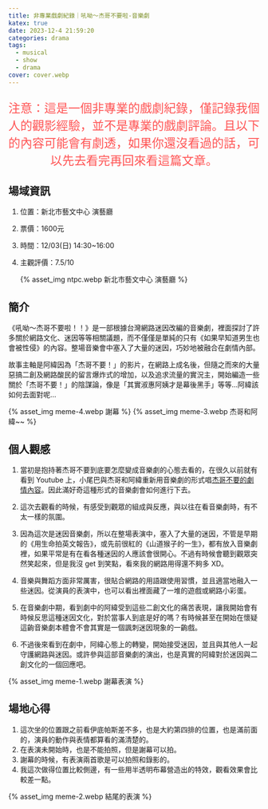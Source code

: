 ```yaml
---
title: 非專業戲劇紀錄｜吼呦～杰哥不要啦-音樂劇
katex: true
date: 2023-12-4 21:59:20
categories: drama
tags:
  - musical
  - show
  - drama
cover: cover.webp
---
```


<p style="font-size:1.5rem;color:#f55;text-align:center">
注意：這是一個非專業的戲劇紀錄，僅記錄我個人的觀影經驗，並不是專業的戲劇評論。且以下的內容可能會有劇透，如果你還沒看過的話，可以先去看完再回來看這篇文章。</p>

## 場域資訊

1. 位置：新北市藝文中心 演藝廳
2. 票價：1600元
3. 時間：12/03(日) 14:30~16:00
4. 主觀評價：7.5/10

   {% asset_img  ntpc.webp 新北市藝文中心 演藝廳 %}


## 簡介

《吼呦～杰哥不要啦！！》是一部根據台灣網路迷因改編的音樂劇，裡面探討了許多關於網路文化、迷因等等相關議題，而不僅僅是單純的只有《如果早知道男生也會被性侵》的內容。整場音樂會中塞入了大量的迷因，巧妙地被融合在劇情內部。

故事主軸是阿緯因為「杰哥不要！」的影片，在網路上成名後，但隨之而來的大量惡搞二創及網路酸民的留言爆炸式的增加，以及追求流量的實況主，開始編造一些關於「杰哥不要！」的陰謀論，像是「其實淑惠阿姨才是幕後黑手」等等...阿緯該如何去面對呢...

{% asset_img meme-4.webp 謝幕 %}
{% asset_img meme-3.webp 杰哥和阿緯~~ %}

## 個人觀感

1. 當初是抱持著杰哥不要到底要怎麼變成音樂劇的心態去看的，在很久以前就有看到 Youtube 上，小尾巴與杰哥和阿緯重新用音樂劇的形式唱[杰哥不要的劇情內容](https://www.youtube.com/watch?v=tOuvNGrjoL0)。因此滿好奇這種形式的音樂劇會如何進行下去。

2. 這次去觀看的時候，有感受到觀眾的組成與反應，與以往在看音樂劇時，有不太一樣的氛圍。

3. 因為這次是迷因音樂劇，所以在整場表演中，塞入了大量的迷因，不管是早期的《用生命拍英文報告》，或先前很紅的《山道猴子的一生》，都有放入音樂劇裡，如果平常是有在看各種迷因的人應該會很開心。不過有時候會聽到觀眾突然笑起來，但是我沒 get 到笑點，看來我的網路用得還不夠多 XD。

4. 音樂與舞蹈方面非常厲害，很貼合網路的用語跟使用習慣，並且適當地融入一些迷因。從演員的表演中，也可以看出裡面藏了一堆的遊戲或網路小彩蛋。

5. 在音樂劇中期，看到劇中的阿緯受到這些二創文化的痛苦表現，讓我開始會有時候反思這種迷因文化，對於當事人到底是好的嗎？有時候甚至在開始在懷疑這齣音樂劇本體會不會其實是一個諷刺迷因現象的一齣戲。

6. 不過後來看到在劇中，阿緯心態上的轉變，開始接受迷因，並且與其他人一起守護網路與迷因。或許參與這部音樂劇的演出，也是真實的阿緯對於迷因與二創文化的一個回應吧。

{% asset_img meme-1.webp 謝幕表演 %}

## 場地心得

1. 這次坐的位置跟之前看伊底帕斯差不多，也是大約第四排的位置，也是滿前面的，演員的動作與表情都算看的滿清楚的。
2. 在表演未開始時，也是不能拍照，但是謝幕可以拍。
3. 謝幕的時候，有表演兩首歌是可以拍照和錄影的。
4. 我這次做得位置比較側邊，有一些用半透明布幕營造出的特效，觀看效果會比較差一點。

{% asset_img meme-2.webp 結尾的表演 %}
